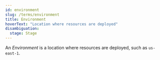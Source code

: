 ```yaml
---
id: environment
slug: /terms/environment
title: Environment
hoverText: "Location where resources are deployed"
disambiguation:
  stage: Stage
---
```

An *Environment* is a location where resources are deployed, such as `us-east-1`.
